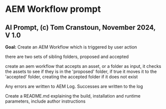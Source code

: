 # AEM Workflow prompt

## AI Prompt, (c) Tom Cranstoun, November 2024, V 1.0

**Goal:** Create an AEM Workflow which is triggered by user action


there are two sets of sibling folders, proposed and accepted



create an aem workflow that accepts an asset, or a folder as input, it checks the assets to see if they is in the 'proposed' folder, if true it moves it to the 'accepted' folder, creating the accepted folder if it does not exist

Any errors are written to AEM Log. Successes are written to the log


Create a README.md explaining the build, installation and runtime parameters, include author instructions

